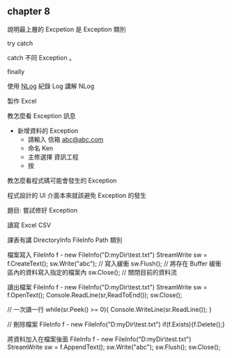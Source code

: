 ## chapter 8

說明最上層的 Excpetion 是 Exception 類別

try
catch

catch 不同 Exception 。

finally

使用 [NLog](https://nlog-project.org/) 紀錄 Log
講解 NLog

製作 Excel

教怎麼看 Exception 訊息
* 新增資料的 Exception
  * 請輸入 信箱 abc@abc.com
  * 命名 Ken
  * 主修選擇 資訊工程
  * 按

教怎麼看程式碼可能會發生的 Exception


程式設計的 UI 介面本來就該避免 Exception 的發生


題目:
嘗試修好 Exception


讀寫 Excel
CSV 

課表有講 
DirectoryInfo
FileInfo
Path 類別

檔案寫入
FileInfo f - new FileInfo("D:myDir\\test.txt")
StreamWrite sw = f.CreateText();
sw.Write("abc"); // 寫入緩衝
sw.Flush(); // 將存在 Buffer 緩衝區內的資料寫入指定的檔案內
sw.Close(); // 關閉目前的資料流

讀出檔案
FileInfo f - new FileInfo("D:myDir\\test.txt")
StreamWrite sw = f.OpenText();
Console.ReadLine(sr,ReadToEnd());
sw.Close();

// 一次讀一行
while(sr.Peek() >= 0){
    Console.WriteLine(sr.ReadLine());
}

// 刪除檔案
FileInfo f - new FileInfo("D:myDir\\test.txt")
if(f.Exists){f.Delete();}

將資料加入在檔案後面
FileInfo f - new FileInfo("D:myDir\\test.txt")
StreamWrite sw = f.AppendText();
sw.Write("abc");
sw.Flush();
sw.Close();

